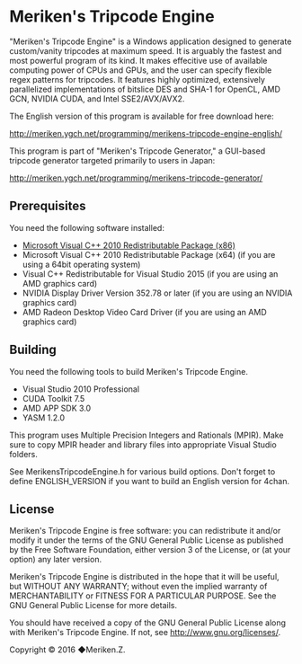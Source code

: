 ﻿Meriken's Tripcode Engine
=========================

"Meriken's Tripcode Engine" is a Windows application designed to generate custom/vanity tripcodes at maximum speed. 
It is arguably the fastest and most powerful program of its kind. It makes effecitive use of available computing power of CPUs and GPUs, 
and the user can specify flexible regex patterns for tripcodes. It features highly optimized, extensively parallelized 
implementations of bitslice DES and SHA-1 for OpenCL, AMD GCN, NVIDIA CUDA, and Intel SSE2/AVX/AVX2.

The English version of this program is available for free download here:

http://meriken.ygch.net/programming/merikens-tripcode-engine-english/

This program is part of "Meriken's Tripcode Generator," a GUI-based tripcode generator targeted primarily to users in Japan:

http://meriken.ygch.net/programming/merikens-tripcode-generator/

## Prerequisites

You need the following software installed:

* [Microsoft Visual C++ 2010 Redistributable Package (x86)][1]
* Microsoft Visual C++ 2010 Redistributable Package (x64)
  (if you are using a 64bit operating system)
* Visual C++ Redistributable for Visual Studio 2015
  (if you are using an AMD graphics card)
* NVIDIA Display Driver Version 352.78 or later
  (if you are using an NVIDIA graphics card) 
* AMD Radeon Desktop Video Card Driver
  (if you are using an AMD graphics card)

[1]: https://www.microsoft.com/en-us/download/details.aspx?id=5555

## Building

You need the following tools to build Meriken's Tripcode Engine.

* Visual Studio 2010 Professional
* CUDA Toolkit 7.5
* AMD APP SDK 3.0
* YASM 1.2.0

This program uses Multiple Precision Integers and Rationals (MPIR). Make sure to copy MPIR header and library files into appropriate Visual Studio folders.

See MerikensTripcodeEngine.h for various build options. Don't forget to define ENGLISH_VERSION if you want to build an English version for 4chan.

## License

Meriken's Tripcode Engine is free software: you can redistribute it and/or modify
it under the terms of the GNU General Public License as published by
the Free Software Foundation, either version 3 of the License, or
(at your option) any later version.

Meriken's Tripcode Engine is distributed in the hope that it will be useful,
but WITHOUT ANY WARRANTY; without even the implied warranty of
MERCHANTABILITY or FITNESS FOR A PARTICULAR PURPOSE.  See the
GNU General Public License for more details.

You should have received a copy of the GNU General Public License
along with Meriken's Tripcode Engine.  If not, see <http://www.gnu.org/licenses/>.

Copyright © 2016 ◆Meriken.Z.